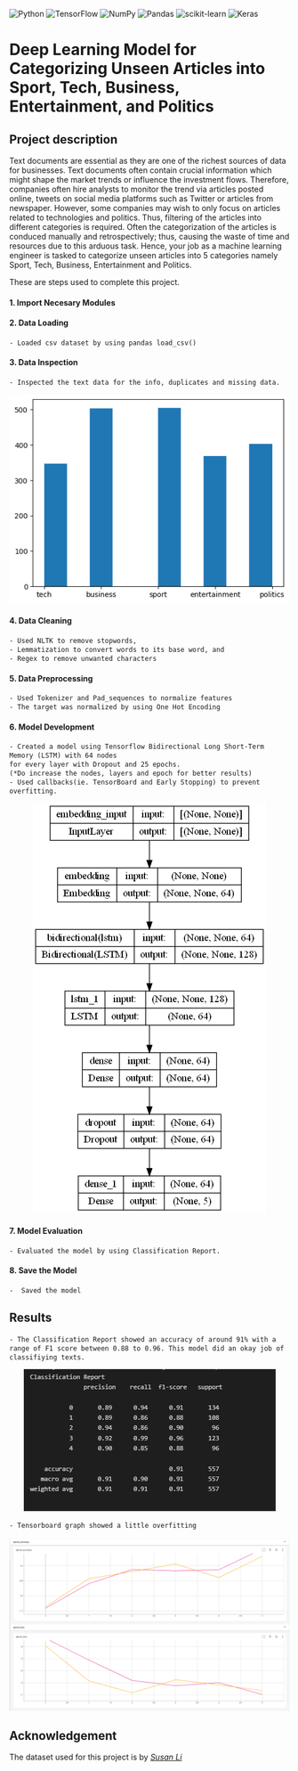 ![Python](https://img.shields.io/badge/python-3670A0?style=for-the-badge&logo=python&logoColor=ffdd54)
![TensorFlow](https://img.shields.io/badge/TensorFlow-%23FF6F00.svg?style=for-the-badge&logo=TensorFlow&logoColor=white)
![NumPy](https://img.shields.io/badge/numpy-%23013243.svg?style=for-the-badge&logo=numpy&logoColor=white)
![Pandas](https://img.shields.io/badge/pandas-%23150458.svg?style=for-the-badge&logo=pandas&logoColor=white)
![scikit-learn](https://img.shields.io/badge/scikit--learn-%23F7931E.svg?style=for-the-badge&logo=scikit-learn&logoColor=white)
![Keras](https://img.shields.io/badge/Keras-%23D00000.svg?style=for-the-badge&logo=Keras&logoColor=white)


# Deep Learning Model for Categorizing Unseen Articles into Sport, Tech, Business, Entertainment, and Politics

## Project description

Text documents are essential as they are one of the richest sources of data for businesses. Text documents often contain crucial information which might shape the market trends or influence the investment flows. Therefore, companies often hire analysts to monitor the trend via articles posted online, tweets on social media platforms such as Twitter or articles from newspaper. However, some companies may wish to only focus on articles related to technologies and politics. Thus, filtering of the articles into different categories is required. Often the categorization of the articles is conduced manually and retrospectively; thus, causing the waste of time and resources due to this arduous task. Hence, your job as a machine learning engineer is tasked to categorize unseen articles into 5 categories namely Sport, Tech, Business, Entertainment and Politics.

These are steps used to complete this project.

#### 1. Import Necesary Modules

#### 2. Data Loading
    - Loaded csv dataset by using pandas load_csv()
    
#### 3. Data Inspection
    - Inspected the text data for the info, duplicates and missing data. 
<p align="center"><img src = "Resources/category_plot.png"></p>    

#### 4. Data Cleaning
    - Used NLTK to remove stopwords,
    - Lemmatization to convert words to its base word, and
    - Regex to remove unwanted characters
    
#### 5. Data Preprocessing
    - Used Tokenizer and Pad_sequences to normalize features
    - The target was normalized by using One Hot Encoding
    
#### 6. Model Development
    - Created a model using Tensorflow Bidirectional Long Short-Term Memory (LSTM) with 64 nodes 
    for every layer with Dropout and 25 epochs.
    (*Do increase the nodes, layers and epoch for better results)
    - Used callbacks(ie. TensorBoard and Early Stopping) to prevent overfitting.

<p align="center"><img src = "Resources/model2.png"></p>

#### 7. Model Evaluation
    - Evaluated the model by using Classification Report.
    
#### 8. Save the Model
    -  Saved the model
 
## Results

    - The Classification Report showed an accuracy of around 91% with a range of F1 score between 0.88 to 0.96. This model did an okay job of classifiying texts.   

<p align="center"><img src = "Resources/classification_report2.PNG"></p>

    - Tensorboard graph showed a little overfitting

<p align="center"><img src = "Resources/tb_acc_loss.PNG"></p>


## Acknowledgement
The dataset used for this project is by *[Susan Li](https://github.com/susanli2016/PyCon-Canada-2019-NLP-Tutorial/blob/master/bbc-text.csv)*
